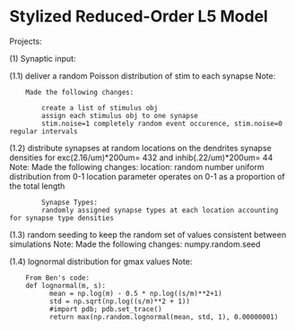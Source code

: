 # Stylized Reduced-Order L5 Model
 
Projects:

(1)	Synaptic input:

(1.1) deliver a random Poisson distribution of stim to each synapse
	Note: 

		Made the following changes:

			create a list of stimulus obj
			assign each stimulus obj to one synapse
			stim.noise=1 completely random event occurence, stim.noise=0 regular intervals

(1.2) distribute synapses at random locations on the dendrites
synapse densities for exc(2.16/um)*200um= 432 and inhib(.22/um)*200um= 44 
	Note: 
		Made the following changes:
			location:
			random number uniform distribution from 0-1
			location parameter operates on 0-1 as a proportion of the total length
			
			Synapse Types:
			randomly assigned synapse types at each location accounting for synapse type densities


(1.3) random seeding to keep the random set of values consistent between simulations
	Note:
		Made the following changes:
			numpy.random.seed


(1.4) lognormal distribution for gmax values
	Note:
	
		From Ben's code:
		def lognormal(m, s):
      		  mean = np.log(m) - 0.5 * np.log((s/m)**2+1)
      		  std = np.sqrt(np.log((s/m)**2 + 1))
      		  #import pdb; pdb.set_trace()
      		  return max(np.random.lognormal(mean, std, 1), 0.00000001)





